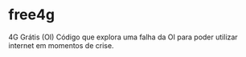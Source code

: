 # free4g
4G Grátis (OI)  Código que explora uma falha da OI para poder utilizar internet em momentos de crise.
